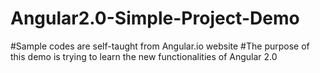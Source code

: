 # Angular2.0-Simple-Project-Demo
#Sample codes are self-taught from Angular.io website
#The purpose of this demo is trying to learn the new functionalities of Angular 2.0

